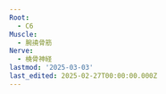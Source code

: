```yaml
---
Root:
  - C6
Muscle:
  - 腕撓骨筋
Nerve:
  - 橈骨神経
lastmod: '2025-03-03'
last_edited: 2025-02-27T00:00:00.000Z
---
```



